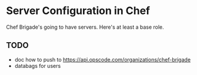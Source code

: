 # Server Configuration in Chef

Chef Brigade's going to have servers. Here's at least a base role.

## TODO

- doc how to push to https://api.opscode.com/organizations/chef-brigade
- databags for users
